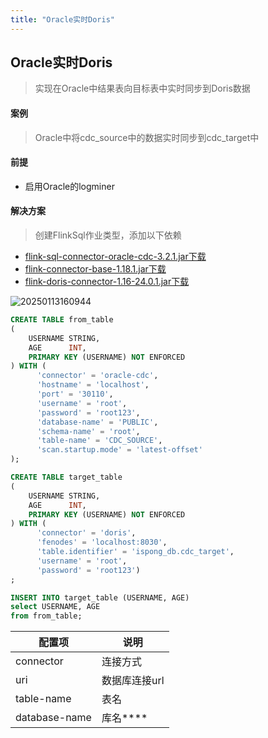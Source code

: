```yaml
---
title: "Oracle实时Doris"
---
```


## Oracle实时Doris

> 实现在Oracle中结果表向目标表中实时同步到Doris数据

#### 案例

> Oracle中将cdc_source中的数据实时同步到cdc_target中

#### 前提

- 启用Oracle的logminer

#### 解决方案

> 创建FlinkSql作业类型，添加以下依赖

- [flink-sql-connector-oracle-cdc-3.2.1.jar下载](https://repo1.maven.org/maven2/org/apache/flink/flink-sql-connector-oracle-cdc/3.2.1/flink-sql-connector-oracle-cdc-3.2.1.jar)
- [flink-connector-base-1.18.1.jar下载](https://repo1.maven.org/maven2/org/apache/flink/flink-connector-base/1.18.1/flink-connector-base-1.18.1.jar)
- [flink-doris-connector-1.16-24.0.1.jar下载](https://repo1.maven.org/maven2/org/apache/doris/flink-doris-connector-1.16/24.0.1/flink-doris-connector-1.16-24.0.1.jar)

![20250113160944](https://img.isxcode.com/picgo/20250113160944.png)

```sql
CREATE TABLE from_table
(
    USERNAME STRING,
    AGE      INT,
    PRIMARY KEY (USERNAME) NOT ENFORCED
) WITH (
      'connector' = 'oracle-cdc',
      'hostname' = 'localhost',
      'port' = '30110',
      'username' = 'root',
      'password' = 'root123',
      'database-name' = 'PUBLIC',
      'schema-name' = 'root',
      'table-name' = 'CDC_SOURCE',
      'scan.startup.mode' = 'latest-offset'
);

CREATE TABLE target_table
(
    USERNAME STRING,
    AGE      INT,
    PRIMARY KEY (USERNAME) NOT ENFORCED
) WITH (
      'connector' = 'doris',
      'fenodes' = 'localhost:8030',
      'table.identifier' = 'ispong_db.cdc_target',
      'username' = 'root',
      'password' = 'root123')
;

INSERT INTO target_table (USERNAME, AGE)
select USERNAME, AGE
from from_table;
```

| 配置项           | 说明       |
|---------------|----------|
| connector     | 连接方式     |
| uri           | 数据库连接url |
| table-name    | 表名       |
| database-name | 库名****   
